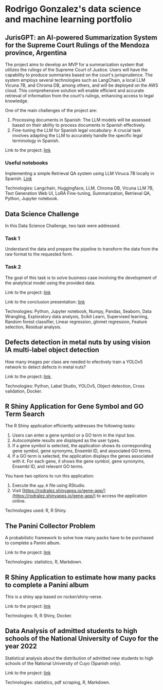 # Rodrigo Gonzalez's data science and machine learning portfolio


## JurisGPT: an AI-powered Summarization System for the Supreme Court Rulings of the Mendoza province, Argentina

The project aims to develop an MVP for a summarization system that utilizes the rulings of the Supreme Court of Justice. Users will have the capability to produce summaries based on the court's jurisprudence. The system employs several technologies such as LangChain, a local LLM Vicuna 7B, and Chroma DB, among others, and will be deployed on the AWS cloud. This comprehensive solution will enable efficient and accurate retrieval of information from the court's rulings, enhancing access to legal knowledge.

One of the main challenges of the project are:

1. Processing documents in Spanish: The LLM models will be assessed based on their ability to process documents in Spanish effectively.
2. Fine-tuning the LLM for Spanish legal vocabulary: A crucial task involves adapting the LLM to accurately handle the specific legal terminology in Spanish.

Link to the project: [link](https://github.com/rodralez/JurisGPT/)

### Useful notebooks

Implementing a simple Retrieval QA system using LLM Vinuca 7B locally in Spanish. [Link](https://github.com/rodralez/JurisGPT/blob/main/code/python/notebooks/babasonicos_retrieval_qa.ipynb) 
 
Technologies: Langchain, Huggingface, LLM, Chroma DB, Vicuna LLM 7B, Text Generation Web UI, LoRA Fine-tuning, Summarization, Retrieval QA, Python, Jupyter notebook.


## Data Science Challenge

In this Data Science Challenge, two task were addressed.

### Task 1 

Understand the data and prepare the pipeline to transform the data from the raw format to the requested form. 

### Task 2 

The goal of this task is to solve business case involving the development of the analytical model using the provided data.

Link to the project: [link](https://github.com/rodralez/ds-portfolio/tree/main/data-science-challenge)

Link to the conclusion presentation: [link](https://docs.google.com/presentation/d/1wrVYiHOGo5-GN8PoxldjUjPLqYsCdPgebQEmQnKhIJM/edit?usp=sharing)

Technologies: Python, Jupyter notebook, Numpy, Pandas, Seaborn, Data Wrangling, Exploratory data analysis, Scikit Learn, Supervised learning, Random forest classifier, Linear regression, glnmet regression, Feature selection, Residual analysis.


## Defects detection in metal nuts by using vision IA multi-label object detection

How many images per class are needed to efectively train a YOLOv5 network to detect defects in metal nuts?

Link to the project: [link](https://github.com/rodralez/ds-portfolio/tree/main/metal_nut).

Technologies: Python, Label Studio, YOLOv5, Object detection, Cross validation, Docker.


## R Shiny Application for Gene Symbol and GO Term Search

The R Shiny application efficiently addresses the following tasks:

1. Users can enter a gene symbol or a GO term in the input box.
2. Autocomplete results are displayed as the user types.
3. If a gene symbol is selected, the application shows its corresponding gene symbol, gene synonyms, Ensembl ID, and associated GO terms.
4. If a GO term is selected, the application displays the genes associated with it. For each gene, it shows the gene symbol, gene synonyms, Ensembl ID, and relevant GO terms.

You have two options to run this application:

1. Execute the `app.R` file using RStudio.
2. Visit [https://rodralez.shinyapps.io/gene-app/](https://rodralez.shinyapps.io/gene-app/) to access the application online.

Technologies used: R, R Shiny.


## The Panini Collector Problem

A probabilistic framework to solve how many packs have to be purchased to complete a Panini album.

Link to the project: [link](https://github.com/rodralez/ds-portfolio/tree/main/panini)

Technologies: statistics, R, Markdown.


## R Shiny Application to estimate how many packs to complete a Panini album

This is a shiny app based on rocker/shiny-verse. 

Link to the project: [link](https://github.com/rodralez/ds-portfolio/tree/main/r-shiny-panini-app)

Technologies: R, R Shiny, Docker.


##  Data Analysis of admitted students to high schools of the National University of Cuyo for the year 2022

Statistical analysis about the distribution of admitted new students to high schools of the National University of Cuyo (Spanish only).

Link to the project: [link](https://github.com/rodralez/ds-portfolio/tree/main/uncuyo-ingreso)

Technologies: statistics, pdf scraping, R, Markdown.

